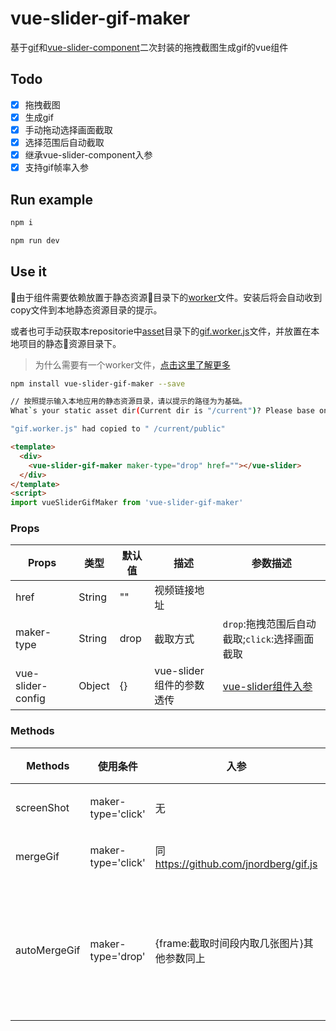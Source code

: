 # vue-slider-gif-maker
基于[gif](https://github.com/jnordberg/gif.js)和[vue-slider-component](https://github.com/NightCatSama/vue-slider-component)二次封装的拖拽截图生成gif的vue组件

## Todo
- [x] 拖拽截图
- [x] 生成gif
- [x] 手动拖动选择画面截取
- [x] 选择范围后自动截取
- [x] 继承vue-slider-component入参
- [x] 支持gif帧率入参
## Run example
```bash
npm i

npm run dev
```
## Use it
由于组件需要依赖放置于静态资源目录下的[worker](https://www.w3schools.com/html/html5_webworkers.asp)文件。安装后将会自动收到copy文件到本地静态资源目录的提示。

或者也可手动获取本repositorie中[asset](https://github.com/easy-team/vue-slider-gif-maker/tree/master/asset)目录下的[gif.worker.js](https://github.com/easy-team/vue-slider-gif-maker/blob/master/asset/gif.worker.js)文件，并放置在本地项目的静态资源目录下。
> 为什么需要有一个worker文件，[点击这里了解更多](https://github.com/jnordberg/gif.js#usage)
```bash
npm install vue-slider-gif-maker --save

// 按照提示输入本地应用的静态资源目录，请以提示的路径为为基础。
What`s your static asset dir(Current dir is "/current")? Please base on current dir!:public

"gif.worker.js" had copied to " /current/public"
```




```html
<template>
  <div>
    <vue-slider-gif-maker maker-type="drop" href=""></vue-slider>
  </div>
</template>
<script>
import vueSliderGifMaker from 'vue-slider-gif-maker'

```

### Props
| Props | 类型 | 默认值 | 描述 | 参数描述 |
|-|-|-|-|-|
| href | String | "" | 视频链接地址 | |
| maker-type | String | drop | 截取方式 | `drop`:拖拽范围后自动截取;`click`:选择画面截取 |
|vue-slider-config|Object|{} | vue-slider组件的参数透传 | [vue-slider组件入参](https://github.com/NightCatSama/vue-slider-component#props) |

### Methods
| Methods | 使用条件 | 入参 | 效果 | 返回 |
|-|-|-|-|-|
| screenShot | maker-type='click' |无 | 截屏 | {img:<Img DOM>,blob:<Blob>图片二进制内容} |
| mergeGif | maker-type='click' | 同 https://github.com/jnordberg/gif.js | 截屏 | {gif:<Img DOM>,blob:<Blob>图片二进制内容} |
| autoMergeGif | maker-type='drop' | {frame:<Number>截取时间段内取几张图片}其他参数同上 | 选定区间后自动截屏 | <Promse> {gif:<Img DOM>,blob:<Blob>图片二进制内容,imgMap<Array>： ImgDom的Array} |